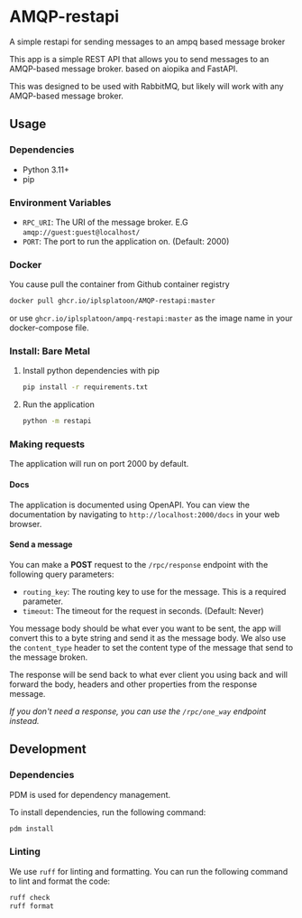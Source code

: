 # AMQP-restapi
A simple restapi for sending messages to an ampq based message broker

This app is a simple REST API that allows you to send messages to an AMQP-based message broker.  based on aiopika and
FastAPI.

This was designed to be used with RabbitMQ, but likely will work with any AMQP-based message broker.

## Usage
### Dependencies
- Python 3.11+
- pip

### Environment Variables
- `RPC_URI`: The URI of the message broker. E.G `amqp://guest:guest@localhost/`
- `PORT`: The port to run the application on. (Default: 2000)

### Docker
You cause pull the container from Github container registry
```bash
docker pull ghcr.io/iplsplatoon/AMQP-restapi:master
```

or use `ghcr.io/iplsplatoon/ampq-restapi:master` as the image name in your docker-compose file.

### Install: Bare Metal
1. Install python dependencies with pip
    ```bash
    pip install -r requirements.txt
    ```

3. Run the application
    ```bash
    python -m restapi
    ```
   
### Making requests
The application will run on port 2000 by default.

#### Docs
The application is documented using OpenAPI. 
You can view the documentation by navigating to `http://localhost:2000/docs` in your web browser.

#### Send a message
You can make a **POST** request to the `/rpc/response` endpoint with the following query parameters:

- `routing_key`: The routing key to use for the message. This is a required parameter.
- `timeout`: The timeout for the request in seconds. (Default: Never)

You message body should be what ever you want to be sent, the app will convert this to a byte string and send it as the
message body. We also use the `content_type` header to set the content type of the message that send to the message broken.

The response will be send back to what ever client you using back and will forward the body, headers and other 
properties from the response message.

_If you don't need a response, you can use the `/rpc/one_way` endpoint instead._

## Development

### Dependencies
PDM is used for dependency management. 

To install dependencies, run the following command:
```bash
pdm install
```

### Linting
We use `ruff` for linting and formatting. You can run the following command to lint and format the code:
```bash
ruff check
ruff format
```